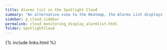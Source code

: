 ```yaml
---
title: Alarms list in the Spotlight Cloud
summary: "An alternative view to the Heatmap, the Alarms List displays alarms by server ordered by severity. A new alarm is raised whenever the severity for an alarm changes."
sidebar: p_cloud_sidebar
permalink: cloud_monitoring_display_alarmlist.html
folder: SpotlightCloud
---
```





{% include links.html %}
